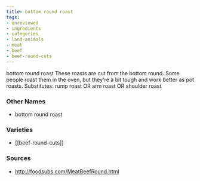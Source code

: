 ```yaml
---
title: bottom round roast
tags:
- unreviewed
- ingredients
- categories
- land-animals
- meat
- beef
- beef-round-cuts
---
```

bottom round roast These roasts are cut from the bottom round. Some people roast them in the oven, but they're a bit tough and work better as pot roasts. Substitutes: rump roast OR arm roast OR shoulder roast

### Other Names

* bottom round roast

### Varieties

* [[beef-round-cuts]]

### Sources
* http://foodsubs.com/MeatBeefRound.html
